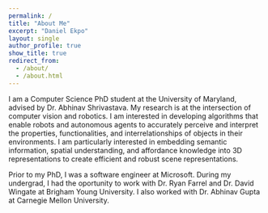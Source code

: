 ```yaml
---
permalink: /
title: "About Me"
excerpt: "Daniel Ekpo"
layout: single
author_profile: true
show_title: true
redirect_from: 
  - /about/
  - /about.html
---
```


I am a Computer Science PhD student at the University of Maryland, advised by Dr. Abhinav Shrivastava. My research is at the intersection of computer vision and robotics. I am interested in developing algorithms that enable robots and autonomous agents to accurately perceive and interpret the properties, functionalities, and interrelationships of objects in their environments. I am particularly interested in embedding semantic information, spatial understanding, and affordance knowledge into 3D representations to create efficient and robust scene representations.

Prior to my PhD, I was a software engineer at Microsoft. During my undergrad, I had the oportunity to work with Dr. Ryan Farrel and Dr. David Wingate at Brigham Young University. I also worked with Dr. Abhinav Gupta at Carnegie Mellon University.
